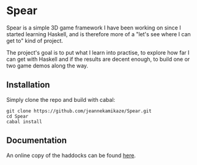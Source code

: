 Spear
=====

Spear is a simple 3D game framework I have been working on since I started learning Haskell, and is therefore more of a "let's see where I can get to" kind of project.

The project's goal is to put what I learn into practise, to explore how far I can get with Haskell and if the results are decent enough, to build one or two game demos along the way.

Installation
------------

Simply clone the repo and build with cabal:

```
git clone https://github.com/jeannekamikaze/Spear.git
cd Spear
cabal install
```

Documentation
-------------

An online copy of the haddocks can be found [here][0].

[0]: http://shellblade.net/docs/Spear/index.html
